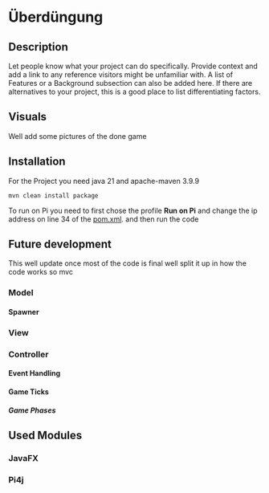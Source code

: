 # Überdüngung




## Description
Let people know what your project can do specifically. Provide context and add a link to any reference visitors might be unfamiliar with. A list of Features or a Background subsection can also be added here. If there are alternatives to your project, this is a good place to list differentiating factors.

## Visuals
Well add some pictures of the done game

## Installation
For the Project you need java 21 and apache-maven 3.9.9

````shell
mvn clean install package
````

To run on Pi you need to first chose the profile **Run on Pi** and change the ip address on line 34 of the [pom.xml](./pom.xml). and then run the code

## Future development
This well update once most of the code is final well split it up in how the code works so mvc

### Model
#### Spawner
### View
### Controller
#### Event Handling
#### Game Ticks
##### Game Phases


## Used Modules
### JavaFX
### Pi4j

